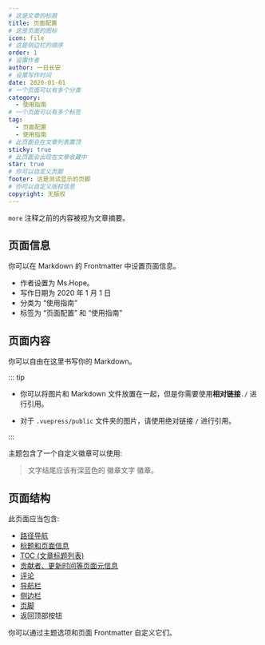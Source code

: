 ```yaml
---
# 这是文章的标题
title: 页面配置
# 这是页面的图标
icon: file
# 这是侧边栏的顺序
order: 1
# 设置作者
author: 一日长安
# 设置写作时间
date: 2020-01-01
# 一个页面可以有多个分类
category:
  - 使用指南
# 一个页面可以有多个标签
tag:
  - 页面配置
  - 使用指南
# 此页面会在文章列表置顶
sticky: true
# 此页面会出现在文章收藏中
star: true
# 你可以自定义页脚
footer: 这是测试显示的页脚
# 你可以自定义版权信息
copyright: 无版权
---
```


`more` 注释之前的内容被视为文章摘要。

<!-- more -->

## 页面信息

你可以在 Markdown 的 Frontmatter 中设置页面信息。

- 作者设置为 Ms.Hope。
- 写作日期为 2020 年 1 月 1 日
- 分类为 “使用指南”
- 标签为 “页面配置” 和 “使用指南”

## 页面内容

你可以自由在这里书写你的 Markdown。

::: tip

- 你可以将图片和 Markdown 文件放置在一起，但是你需要使用**相对链接**`./` 进行引用。

- 对于 `.vuepress/public` 文件夹的图片，请使用绝对链接 `/` 进行引用。

:::

主题包含了一个自定义徽章可以使用:

> 文字结尾应该有深蓝色的 徽章文字 徽章。 <Badge text="徽章文字" color="#242378" />

## 页面结构

此页面应当包含:

- [路径导航](https://theme-hope.vuejs.press/zh/guide/layout/breadcrumb.html)
- [标题和页面信息](https://theme-hope.vuejs.press/zh/guide/feature/page-info.html)
- [TOC (文章标题列表)](https://theme-hope.vuejs.press/zh/guide/layout/page.html#标题列表)
- [贡献者、更新时间等页面元信息](https://theme-hope.vuejs.press/guide/feature/meta.html)
- [评论](https://theme-hope.vuejs.press/zh/guide/feature/comment.html)
- [导航栏](https://theme-hope.vuejs.press/zh/guide/layout/navbar.html)
- [侧边栏](https://theme-hope.vuejs.press/zh/guide/layout/sidebar.html)
- [页脚](https://theme-hope.vuejs.press/zh/guide/layout/footer.html)
- 返回顶部按钮

你可以通过主题选项和页面 Frontmatter 自定义它们。
